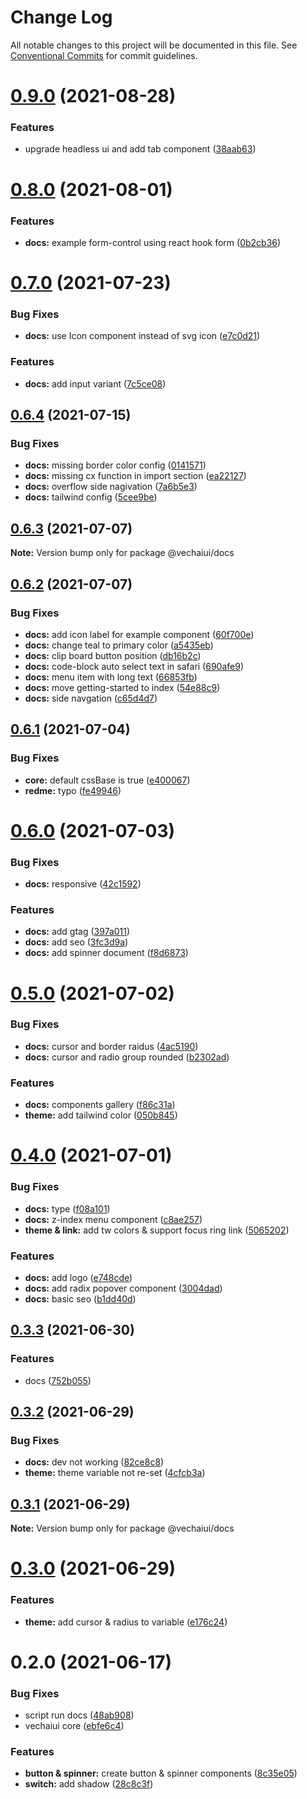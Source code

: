 # Change Log

All notable changes to this project will be documented in this file.
See [Conventional Commits](https://conventionalcommits.org) for commit guidelines.

# [0.9.0](https://github.com/vechai/vechaiui/compare/@vechaiui/docs@0.8.0...@vechaiui/docs@0.9.0) (2021-08-28)


### Features

* upgrade headless ui and add tab component ([38aab63](https://github.com/vechai/vechaiui/commit/38aab6312005938f674c0026d0992c57034b2bfc))





# [0.8.0](https://github.com/vechai/vechaiui/compare/@vechaiui/docs@0.7.0...@vechaiui/docs@0.8.0) (2021-08-01)


### Features

* **docs:** example form-control using react hook form ([0b2cb36](https://github.com/vechai/vechaiui/commit/0b2cb367f4ce39f2e33dc1b26d5e234e9e1e76cd))





# [0.7.0](https://github.com/vechai/vechaiui/compare/@vechaiui/docs@0.6.4...@vechaiui/docs@0.7.0) (2021-07-23)


### Bug Fixes

* **docs:** use Icon component instead of svg icon ([e7c0d21](https://github.com/vechai/vechaiui/commit/e7c0d21d2999338a4e621bdd7d0e80e2ca7ab725))


### Features

* **docs:** add input variant ([7c5ce08](https://github.com/vechai/vechaiui/commit/7c5ce08a83c2df3b30f0322a4fd2505b1e704b7e))





## [0.6.4](https://github.com/vechai/vechaiui/compare/@vechaiui/docs@0.6.3...@vechaiui/docs@0.6.4) (2021-07-15)


### Bug Fixes

* **docs:** missing border color config ([0141571](https://github.com/vechai/vechaiui/commit/0141571d396c0a7a422263b979a74e7e8555676e))
* **docs:** missing cx function in import section ([ea22127](https://github.com/vechai/vechaiui/commit/ea221279328e0f96fbeefb908a772bf09dfb0140))
* **docs:** overflow side nagivation ([7a6b5e3](https://github.com/vechai/vechaiui/commit/7a6b5e3f6021c6140cea10eba3b489ba224045ba))
* **docs:** tailwind config ([5cee9be](https://github.com/vechai/vechaiui/commit/5cee9be973ee373f6ac0b88e2a000431bd26b735))





## [0.6.3](https://github.com/vechai/vechaiui/compare/@vechaiui/docs@0.6.2...@vechaiui/docs@0.6.3) (2021-07-07)

**Note:** Version bump only for package @vechaiui/docs





## [0.6.2](https://github.com/vechai/vechaiui/compare/@vechaiui/docs@0.6.1...@vechaiui/docs@0.6.2) (2021-07-07)


### Bug Fixes

* **docs:** add icon label for example component ([60f700e](https://github.com/vechai/vechaiui/commit/60f700e93082d491ef8aacd7ca0159288db84ad8))
* **docs:** change teal to primary color ([a5435eb](https://github.com/vechai/vechaiui/commit/a5435ebe05c8e91e9edfff68c6c93e83f1d27f05))
* **docs:** clip board button position ([db16b2c](https://github.com/vechai/vechaiui/commit/db16b2c05162558f2f4910180cdb9d4589de9b9f))
* **docs:** code-block auto select text in safari ([690afe9](https://github.com/vechai/vechaiui/commit/690afe9f4aef8f664360741d5011d8255d171e32))
* **docs:** menu item with long text ([66853fb](https://github.com/vechai/vechaiui/commit/66853fb2814a116ca1295499254ce320b6d8a1bd))
* **docs:** move getting-started to index ([54e88c9](https://github.com/vechai/vechaiui/commit/54e88c992c2c171aafcd2bedf04ee1acb42ff732))
* **docs:** side navgation ([c65d4d7](https://github.com/vechai/vechaiui/commit/c65d4d74519bbd96428a7e85292ab373f309d09b))





## [0.6.1](https://github.com/vechai/vechaiui/compare/@vechaiui/docs@0.6.0...@vechaiui/docs@0.6.1) (2021-07-04)


### Bug Fixes

* **core:** default cssBase is true ([e400067](https://github.com/vechai/vechaiui/commit/e40006768edbcd6a83dab977a937efe35cae05a9))
* **redme:** typo ([fe49946](https://github.com/vechai/vechaiui/commit/fe49946f340c9fa5d916eb33192d78ecfbd44c07))





# [0.6.0](https://github.com/vechai/vechaiui/compare/@vechaiui/docs@0.5.0...@vechaiui/docs@0.6.0) (2021-07-03)


### Bug Fixes

* **docs:** responsive ([42c1592](https://github.com/vechai/vechaiui/commit/42c1592df6b0cf45c55d18885b6a9f22d50c722f))


### Features

* **docs:** add gtag ([397a011](https://github.com/vechai/vechaiui/commit/397a011c2fc32bb147cf4e813a6cb21d6bc16525))
* **docs:** add seo ([3fc3d9a](https://github.com/vechai/vechaiui/commit/3fc3d9aa8786b08c0138091276dc3c15c9e877ba))
* **docs:** add spinner document ([f8d6873](https://github.com/vechai/vechaiui/commit/f8d68739d32e854737d86f166a1ea7c3913367ae))





# [0.5.0](https://github.com/vechai/vechaiui/compare/@vechaiui/docs@0.4.0...@vechaiui/docs@0.5.0) (2021-07-02)


### Bug Fixes

* **docs:** cursor and border raidus ([4ac5190](https://github.com/vechai/vechaiui/commit/4ac5190ed830c92e2feea28aa0e4b536eea1cec6))
* **docs:** cursor and radio group rounded ([b2302ad](https://github.com/vechai/vechaiui/commit/b2302ad2c2ea77d03df4f93d8a235a66c52f9fe2))


### Features

* **docs:** components gallery ([f86c31a](https://github.com/vechai/vechaiui/commit/f86c31ab0c2e0b8be952748d0eb4d51d5049c02e))
* **theme:** add tailwind color ([050b845](https://github.com/vechai/vechaiui/commit/050b845bf6dc4d5c999d212ce69378e389a49a74))





# [0.4.0](https://github.com/vechai/vechaiui/compare/@vechaiui/docs@0.3.3...@vechaiui/docs@0.4.0) (2021-07-01)


### Bug Fixes

* **docs:** type ([f08a101](https://github.com/vechai/vechaiui/commit/f08a1013d91b4b0cba40161f3af3800888097a3a))
* **docs:** z-index menu component ([c8ae257](https://github.com/vechai/vechaiui/commit/c8ae257479c302d00e0fa7376684003c00dba30e))
* **theme & link:** add tw colors & support focus ring link ([5065202](https://github.com/vechai/vechaiui/commit/5065202c07616ad1b69e0b07f9391e395e55f409))


### Features

* **docs:** add logo ([e748cde](https://github.com/vechai/vechaiui/commit/e748cdea8c076add396f43a61c2b2f20dda73745))
* **docs:** add radix popover component ([3004dad](https://github.com/vechai/vechaiui/commit/3004dad509cbf3519817f97fdb76b7843242c3b1))
* **docs:** basic seo ([b1dd40d](https://github.com/vechai/vechaiui/commit/b1dd40d1d58228d6ccc3e433404f0616429fd269))





## [0.3.3](https://github.com/vechai/vechaiui/compare/@vechaiui/docs@0.3.2...@vechaiui/docs@0.3.3) (2021-06-30)


### Features

* docs ([752b055](https://github.com/vechai/vechaiui/commit/752b055c0041b8762630cd0b5eef695fcad6a887))





## [0.3.2](https://github.com/vechai/vechaiui/compare/@vechaiui/docs@0.3.1...@vechaiui/docs@0.3.2) (2021-06-29)


### Bug Fixes

* **docs:** dev not working ([82ce8c8](https://github.com/vechai/vechaiui/commit/82ce8c8f5253a44d1a936491f1c62d7375d9e2da))
* **theme:** theme variable not re-set ([4cfcb3a](https://github.com/vechai/vechaiui/commit/4cfcb3ab9c674f958af6b272a9390b750b0564b1))





## [0.3.1](https://github.com/vechai/vechaiui/compare/@vechaiui/docs@0.3.0...@vechaiui/docs@0.3.1) (2021-06-29)

**Note:** Version bump only for package @vechaiui/docs





# [0.3.0](https://github.com/vechai/vechaiui/compare/@vechaiui/docs@0.2.0...@vechaiui/docs@0.3.0) (2021-06-29)


### Features

* **theme:** add cursor & radius to variable ([e176c24](https://github.com/vechai/vechaiui/commit/e176c24def39299f62b6352183c174d1f3a1bc69))





# 0.2.0 (2021-06-17)


### Bug Fixes

* script run docs ([48ab908](https://github.com/vechai/vechaiui/commit/48ab9080c88d398903815e7fbe172ad87f68d35a))
* vechaiui core ([ebfe6c4](https://github.com/vechai/vechaiui/commit/ebfe6c4e85354ceb73d38fa0c1768c2e678f257d))


### Features

* **button & spinner:** create button & spinner components ([8c35e05](https://github.com/vechai/vechaiui/commit/8c35e05965c805e696b81c81bcd49ad36042d04c))
* **switch:** add shadow ([28c8c3f](https://github.com/vechai/vechaiui/commit/28c8c3f8121476ba9e8582dc107a02aabce6869b))
